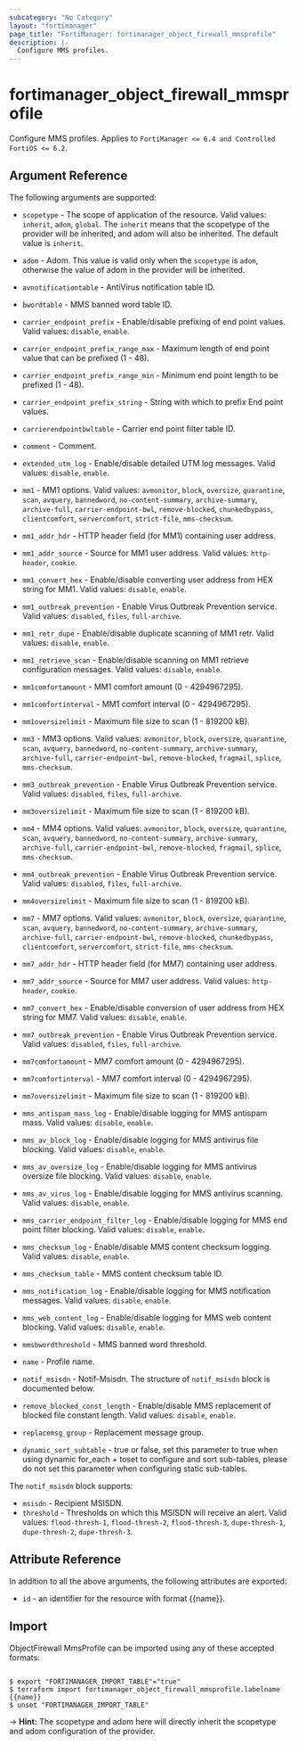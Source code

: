 ```yaml
---
subcategory: "No Category"
layout: "fortimanager"
page_title: "FortiManager: fortimanager_object_firewall_mmsprofile"
description: |-
  Configure MMS profiles.
---
```


# fortimanager_object_firewall_mmsprofile
Configure MMS profiles. Applies to `FortiManager <= 6.4 and Controlled FortiOS <= 6.2`.

## Argument Reference


The following arguments are supported:

* `scopetype` - The scope of application of the resource. Valid values: `inherit`, `adom`, `global`. The `inherit` means that the scopetype of the provider will be inherited, and adom will also be inherited. The default value is `inherit`.
* `adom` - Adom. This value is valid only when the `scopetype` is `adom`, otherwise the value of adom in the provider will be inherited.

* `avnotificationtable` - AntiVirus notification table ID.
* `bwordtable` - MMS banned word table ID.
* `carrier_endpoint_prefix` - Enable/disable prefixing of end point values. Valid values: `disable`, `enable`.

* `carrier_endpoint_prefix_range_max` - Maximum length of end point value that can be prefixed (1 - 48).
* `carrier_endpoint_prefix_range_min` - Minimum end point length to be prefixed (1 - 48).
* `carrier_endpoint_prefix_string` - String with which to prefix End point values.
* `carrierendpointbwltable` - Carrier end point filter table ID.
* `comment` - Comment.
* `extended_utm_log` - Enable/disable detailed UTM log messages. Valid values: `disable`, `enable`.

* `mm1` - MM1 options. Valid values: `avmonitor`, `block`, `oversize`, `quarantine`, `scan`, `avquery`, `bannedword`, `no-content-summary`, `archive-summary`, `archive-full`, `carrier-endpoint-bwl`, `remove-blocked`, `chunkedbypass`, `clientcomfort`, `servercomfort`, `strict-file`, `mms-checksum`.

* `mm1_addr_hdr` - HTTP header field (for MM1) containing user address.
* `mm1_addr_source` - Source for MM1 user address. Valid values: `http-header`, `cookie`.

* `mm1_convert_hex` - Enable/disable converting user address from HEX string for MM1. Valid values: `disable`, `enable`.

* `mm1_outbreak_prevention` - Enable Virus Outbreak Prevention service. Valid values: `disabled`, `files`, `full-archive`.

* `mm1_retr_dupe` - Enable/disable duplicate scanning of MM1 retr. Valid values: `disable`, `enable`.

* `mm1_retrieve_scan` - Enable/disable scanning on MM1 retrieve configuration messages. Valid values: `disable`, `enable`.

* `mm1comfortamount` - MM1 comfort amount (0 - 4294967295).
* `mm1comfortinterval` - MM1 comfort interval (0 - 4294967295).
* `mm1oversizelimit` - Maximum file size to scan (1 - 819200 kB).
* `mm3` - MM3 options. Valid values: `avmonitor`, `block`, `oversize`, `quarantine`, `scan`, `avquery`, `bannedword`, `no-content-summary`, `archive-summary`, `archive-full`, `carrier-endpoint-bwl`, `remove-blocked`, `fragmail`, `splice`, `mms-checksum`.

* `mm3_outbreak_prevention` - Enable Virus Outbreak Prevention service. Valid values: `disabled`, `files`, `full-archive`.

* `mm3oversizelimit` - Maximum file size to scan (1 - 819200 kB).
* `mm4` - MM4 options. Valid values: `avmonitor`, `block`, `oversize`, `quarantine`, `scan`, `avquery`, `bannedword`, `no-content-summary`, `archive-summary`, `archive-full`, `carrier-endpoint-bwl`, `remove-blocked`, `fragmail`, `splice`, `mms-checksum`.

* `mm4_outbreak_prevention` - Enable Virus Outbreak Prevention service. Valid values: `disabled`, `files`, `full-archive`.

* `mm4oversizelimit` - Maximum file size to scan (1 - 819200 kB).
* `mm7` - MM7 options. Valid values: `avmonitor`, `block`, `oversize`, `quarantine`, `scan`, `avquery`, `bannedword`, `no-content-summary`, `archive-summary`, `archive-full`, `carrier-endpoint-bwl`, `remove-blocked`, `chunkedbypass`, `clientcomfort`, `servercomfort`, `strict-file`, `mms-checksum`.

* `mm7_addr_hdr` - HTTP header field (for MM7) containing user address.
* `mm7_addr_source` - Source for MM7 user address. Valid values: `http-header`, `cookie`.

* `mm7_convert_hex` - Enable/disable conversion of user address from HEX string for MM7. Valid values: `disable`, `enable`.

* `mm7_outbreak_prevention` - Enable Virus Outbreak Prevention service. Valid values: `disabled`, `files`, `full-archive`.

* `mm7comfortamount` - MM7 comfort amount (0 - 4294967295).
* `mm7comfortinterval` - MM7 comfort interval (0 - 4294967295).
* `mm7oversizelimit` - Maximum file size to scan (1 - 819200 kB).
* `mms_antispam_mass_log` - Enable/disable logging for MMS antispam mass. Valid values: `disable`, `enable`.

* `mms_av_block_log` - Enable/disable logging for MMS antivirus file blocking. Valid values: `disable`, `enable`.

* `mms_av_oversize_log` - Enable/disable logging for MMS antivirus oversize file blocking. Valid values: `disable`, `enable`.

* `mms_av_virus_log` - Enable/disable logging for MMS antivirus scanning. Valid values: `disable`, `enable`.

* `mms_carrier_endpoint_filter_log` - Enable/disable logging for MMS end point filter blocking. Valid values: `disable`, `enable`.

* `mms_checksum_log` - Enable/disable MMS content checksum logging. Valid values: `disable`, `enable`.

* `mms_checksum_table` - MMS content checksum table ID.
* `mms_notification_log` - Enable/disable logging for MMS notification messages. Valid values: `disable`, `enable`.

* `mms_web_content_log` - Enable/disable logging for MMS web content blocking. Valid values: `disable`, `enable`.

* `mmsbwordthreshold` - MMS banned word threshold.
* `name` - Profile name.
* `notif_msisdn` - Notif-Msisdn. The structure of `notif_msisdn` block is documented below.
* `remove_blocked_const_length` - Enable/disable MMS replacement of blocked file constant length. Valid values: `disable`, `enable`.

* `replacemsg_group` - Replacement message group.
* `dynamic_sort_subtable` - true or false, set this parameter to true when using dynamic for_each + toset to configure and sort sub-tables, please do not set this parameter when configuring static sub-tables.

The `notif_msisdn` block supports:

* `msisdn` - Recipient MSISDN.
* `threshold` - Thresholds on which this MSISDN will receive an alert. Valid values: `flood-thresh-1`, `flood-thresh-2`, `flood-thresh-3`, `dupe-thresh-1`, `dupe-thresh-2`, `dupe-thresh-3`.



## Attribute Reference

In addition to all the above arguments, the following attributes are exported:
* `id` - an identifier for the resource with format {{name}}.

## Import

ObjectFirewall MmsProfile can be imported using any of these accepted formats:
```

$ export "FORTIMANAGER_IMPORT_TABLE"="true"
$ terraform import fortimanager_object_firewall_mmsprofile.labelname {{name}}
$ unset "FORTIMANAGER_IMPORT_TABLE"
```
-> **Hint:** The scopetype and adom here will directly inherit the scopetype and adom configuration of the provider.
